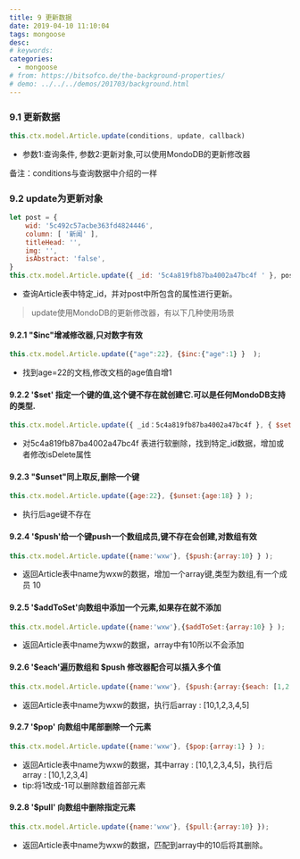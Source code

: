 ```yaml
---
title: 9 更新数据
date: 2019-04-10 11:10:04
tags: mongoose
desc: 
# keywords: 
categories:
  - mongoose
# from: https://bitsofco.de/the-background-properties/
# demo: ../../../demos/201703/background.html
---
```

### 9.1 更新数据
```javascript
this.ctx.model.Article.update(conditions, update, callback)
```

- 参数1:查询条件, 参数2:更新对象,可以使用MondoDB的更新修改器

备注：conditions与查询数据中介绍的一样

<a name="ooX86"></a>
### 9.2 update为更新对象
```javascript
let post = {
    wid: '5c492c57acbe363fd4824446',
    column: [ '新闻' ],
    titleHead: '',
    img: '',
    isAbstract: 'false',
}
this.ctx.model.Article.update({ _id: '5c4a819fb87ba4002a47bc4f ' }, post)
```

- 查询Article表中特定_id，并对post中所包含的属性进行更新。

> update使用MondoDB的更新修改器，有以下几种使用场景


<a name="HBe4R"></a>
#### 9.2.1 "$inc"增减修改器,只对数字有效

```javascript
this.ctx.model.Article.update({"age":22}, {$inc:{"age":1} }  );
```

- 找到age=22的文档,修改文档的age值自增1

<a name="eixNN"></a>
#### 9.2.2 '$set' 指定一个键的值,这个键不存在就创建它.可以是任何MondoDB支持的类型.

```javascript
this.ctx.model.Article.update({ _id：5c4a819fb87ba4002a47bc4f }, { $set: { isDelete: true } });
```

- 对5c4a819fb87ba4002a47bc4f 表进行软删除，找到特定_id数据，增加或者修改isDelete属性

<a name="zb6ui"></a>
#### 9.2.3 "$unset"同上取反,删除一个键

```javascript
this.ctx.model.Article.update({age:22}, {$unset:{age:18} } );
```

- 执行后age键不存在

<a name="flvCB"></a>
#### 9.2.4 '$push'给一个键push一个数组成员,键不存在会创建,对数组有效
```javascript
this.ctx.model.Article.update({name:'wxw'}, {$push:{array:10} } );
```

- 返回Article表中name为wxw的数据，增加一个array键,类型为数组,有一个成员 10

<a name="6iju1"></a>
#### 9.2.5 '$addToSet'向数组中添加一个元素,如果存在就不添加

```javascript
this.ctx.model.Article.update({name:'wxw'},{$addToSet:{array:10} } );
```

- 返回Article表中name为wxw的数据，array中有10所以不会添加

<a name="dnC34"></a>
#### 9.2.6 '$each'遍历数组和 $push 修改器配合可以插入多个值
```javascript
this.ctx.model.Article.update({name:'wxw'}, {$push:{array:{$each: [1,2,3,4,5]}} } );
```

- 返回Article表中name为wxw的数据，执行后array : [10,1,2,3,4,5]

<a name="67S6t"></a>
#### 9.2.7 '$pop' 向数组中尾部删除一个元素

```javascript
this.ctx.model.Article.update({name:'wxw'}, {$pop:{array:1} } );
```

- 返回Article表中name为wxw的数据，其中array : [10,1,2,3,4,5]，执行后 array : [10,1,2,3,4]
- tip:将1改成-1可以删除数组首部元素

<a name="3ayVU"></a>
#### 9.2.8 '$pull' 向数组中删除指定元素

```javascript
this.ctx.model.Article.update({name:'wxw'}, {$pull:{array:10} });
```

- 返回Article表中name为wxw的数据，匹配到array中的10后将其删除。
